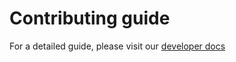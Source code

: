 # Contributing guide

For a detailed guide, please visit our [developer docs](https://docs.mysterium.network/developers/)